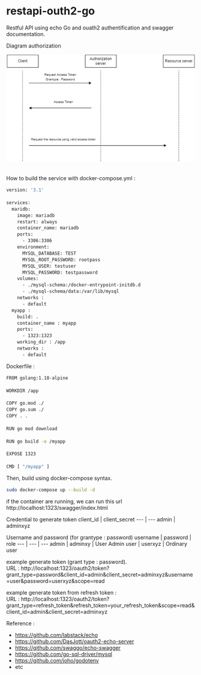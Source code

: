 # restapi-outh2-go
Restful API using echo Go and ouath2 authentification and swagger documentation. <br>

Diagram authorization <br>
<p align="center">
  <img src="https://github.com/tripang1702/restapi-outh2-go/blob/main/asset/rest-go-project.jpg" alt="accessibility text">
</p>

<br>
How to build the service with docker-compose.yml :

```bash
version: '3.1'

services:
  maridb:
    image: mariadb
    restart: always
    container_name: mariadb
    ports:
      - 3306:3306
    environment:
      MYSQL_DATABASE: TEST
      MYSQL_ROOT_PASSWORD: rootpass
      MYSQL_USER: testuser
      MYSQL_PASSWORD: testpassword
    volumes:
      - ./mysql-schema:/docker-entrypoint-initdb.d
      - ./mysql-schema/data:/var/lib/mysql 
    networks :
      - default
  myapp :
    build: .
    container_name : myapp
    ports:
      - 1323:1323
    working_dir : /app
    networks :
      - default
```
Dockerfile :
```bash
FROM golang:1.18-alpine

WORKDIR /app

COPY go.mod ./
COPY go.sum ./
COPY . .

RUN go mod download

RUN go build -o /myapp

EXPOSE 1323

CMD [ "/myapp" ]
```
Then, build using docker-compose syntax.
```bash
sudo docker-compose up --build -d
```

if the container are running, we can run this url
http://localhost:1323/swagger/index.html

Credential to generate token
 client_id | client_secret
--- | ---
admin | adminxyz

Username and password (for grantype : password)
username | password | role
--- | --- | ---
admin | adminxy | User Admin
user | userxyz | Ordinary user

example generate token (grant type : password). <br>
URL : http://localhost:1323/oauth2/token?grant_type=password&client_id=admin&client_secret=adminxyz&username=user&password=userxyz&scope=read <br>

example generate token from refresh token : <br>
URL : http://localhost:1323/oauth2/token?grant_type=refresh_token&refresh_token=your_refresh_token&scope=read&client_id=admin&client_secret=adminxyz <br>

Reference :
- https://github.com/labstack/echo
- https://github.com/DasJott/oauth2-echo-server
- https://github.com/swaggo/echo-swagger
- https://github.com/go-sql-driver/mysql
- https://github.com/joho/godotenv
- etc
